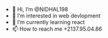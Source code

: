 - 👋 Hi, I’m @NIDHAL198
- 👀 I’m interested in web devlopment
- 🌱 I’m currently learning react
- 📫 How to reach me +2137.95.04.86

<!---
NIDHAL198/NIDHAL198 is a ✨ special ✨ repository because its `README.md` (this file) appears on your GitHub profile.
You can click the Preview link to take a look at your changes.
--->
